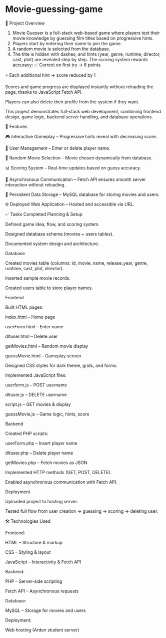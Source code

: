 # Movie-guessing-game
📌 Project Overview
1. Movie Guesser is a full-stack web-based game where players test their movie knowledge by guessing film titles based on progressive hints.
2. Players start by entering their name to join the game.
3. A random movie is selected from the database.
4. The title is hidden with dashes, and hints (year, genre, runtime, director, cast, plot) are revealed step by step.
The scoring system rewards accuracy:
✅ Correct on first try → 6 points

⚡ Each additional hint → score reduced by 1

Scores and game progress are displayed instantly without reloading the page, thanks to JavaScript Fetch API.

Players can also delete their profile from the system if they want.

This project demonstrates full-stack web development, combining frontend design, game logic, backend server handling, and database operations.



🚀 Features

🎮 Interactive Gameplay – Progressive hints reveal with decreasing score.

📝 User Management – Enter or delete player name.

🎲 Random Movie Selection – Movie chosen dynamically from database.

📊 Scoring System – Real-time updates based on guess accuracy.

🔄 Asynchronous Communication – Fetch API ensures smooth server interaction without reloading.

📂 Persistent Data Storage – MySQL database for storing movies and users.

🌐 Deployed Web Application – Hosted and accessible via URL.



✅ Tasks Completed
Planning & Setup

 Defined game idea, flow, and scoring system.

 Designed database schema (movies + users tables).

 Documented system design and architecture.
 

Database

 Created movies table (columns: id, movie_name, release_year, genre, runtime, cast, plot, director).

 Inserted sample movie records.

 Created users table to store player names.


Frontend

 Built HTML pages:

index.html – Home page

userForm.html – Enter name

dltuser.html – Delete user

getMovies.html – Random movie display

guessMovie.html – Gameplay screen

 Designed CSS styles for dark theme, grids, and forms.
 
 Implemented JavaScript files:

userform.js – POST username

dltuser.js – DELETE username

script.js – GET movies & display

guessMovie.js – Game logic, hints, score


Backend

 Created PHP scripts:

userForm.php – Insert player name

dltuser.php – Delete player name

getMovies.php – Fetch movies as JSON

 Implemented HTTP methods (GET, POST, DELETE).

 Enabled asynchronous communication with Fetch API.

Deployment


 Uploaded project to hosting server.

 Tested full flow from user creation → guessing → scoring → deleting user.

 

🛠️ Technologies Used

Frontend:

HTML – Structure & markup

CSS – Styling & layout

JavaScript – Interactivity & Fetch API

Backend:

PHP – Server-side scripting

Fetch API – Asynchronous requests

Database:

MySQL – Storage for movies and users

Deployment:

Web hosting (Arden student server)
